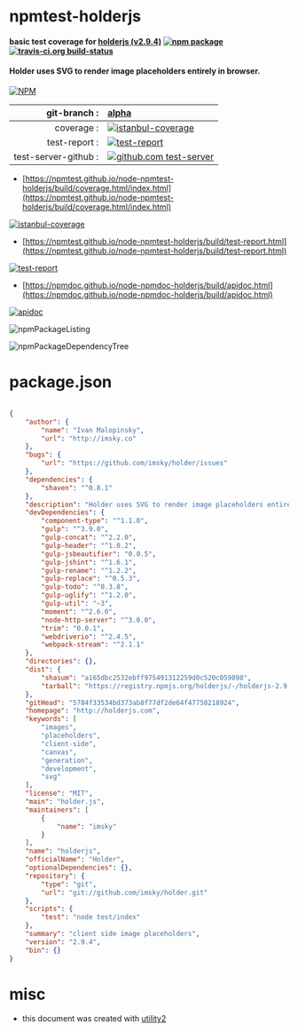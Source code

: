 # npmtest-holderjs

#### basic test coverage for  [holderjs (v2.9.4)](http://holderjs.com)  [![npm package](https://img.shields.io/npm/v/npmtest-holderjs.svg?style=flat-square)](https://www.npmjs.org/package/npmtest-holderjs) [![travis-ci.org build-status](https://api.travis-ci.org/npmtest/node-npmtest-holderjs.svg)](https://travis-ci.org/npmtest/node-npmtest-holderjs)

#### Holder uses SVG to render image placeholders entirely in browser.

[![NPM](https://nodei.co/npm/holderjs.png?downloads=true&downloadRank=true&stars=true)](https://www.npmjs.com/package/holderjs)

| git-branch : | [alpha](https://github.com/npmtest/node-npmtest-holderjs/tree/alpha)|
|--:|:--|
| coverage : | [![istanbul-coverage](https://npmtest.github.io/node-npmtest-holderjs/build/coverage.badge.svg)](https://npmtest.github.io/node-npmtest-holderjs/build/coverage.html/index.html)|
| test-report : | [![test-report](https://npmtest.github.io/node-npmtest-holderjs/build/test-report.badge.svg)](https://npmtest.github.io/node-npmtest-holderjs/build/test-report.html)|
| test-server-github : | [![github.com test-server](https://npmtest.github.io/node-npmtest-holderjs/GitHub-Mark-32px.png)](https://npmtest.github.io/node-npmtest-holderjs/build/app/index.html) | | build-artifacts : | [![build-artifacts](https://npmtest.github.io/node-npmtest-holderjs/glyphicons_144_folder_open.png)](https://github.com/npmtest/node-npmtest-holderjs/tree/gh-pages/build)|

- [https://npmtest.github.io/node-npmtest-holderjs/build/coverage.html/index.html](https://npmtest.github.io/node-npmtest-holderjs/build/coverage.html/index.html)

[![istanbul-coverage](https://npmtest.github.io/node-npmtest-holderjs/build/screenCapture.buildCi.browser.%252Ftmp%252Fbuild%252Fcoverage.lib.html.png)](https://npmtest.github.io/node-npmtest-holderjs/build/coverage.html/index.html)

- [https://npmtest.github.io/node-npmtest-holderjs/build/test-report.html](https://npmtest.github.io/node-npmtest-holderjs/build/test-report.html)

[![test-report](https://npmtest.github.io/node-npmtest-holderjs/build/screenCapture.buildCi.browser.%252Ftmp%252Fbuild%252Ftest-report.html.png)](https://npmtest.github.io/node-npmtest-holderjs/build/test-report.html)

- [https://npmdoc.github.io/node-npmdoc-holderjs/build/apidoc.html](https://npmdoc.github.io/node-npmdoc-holderjs/build/apidoc.html)

[![apidoc](https://npmdoc.github.io/node-npmdoc-holderjs/build/screenCapture.buildCi.browser.%252Ftmp%252Fbuild%252Fapidoc.html.png)](https://npmdoc.github.io/node-npmdoc-holderjs/build/apidoc.html)

![npmPackageListing](https://npmtest.github.io/node-npmtest-holderjs/build/screenCapture.npmPackageListing.svg)

![npmPackageDependencyTree](https://npmtest.github.io/node-npmtest-holderjs/build/screenCapture.npmPackageDependencyTree.svg)



# package.json

```json

{
    "author": {
        "name": "Ivan Malopinsky",
        "url": "http://imsky.co"
    },
    "bugs": {
        "url": "https://github.com/imsky/holder/issues"
    },
    "dependencies": {
        "shaven": "^0.8.1"
    },
    "description": "Holder uses SVG to render image placeholders entirely in browser.",
    "devDependencies": {
        "component-type": "^1.1.0",
        "gulp": "^3.9.0",
        "gulp-concat": "^2.2.0",
        "gulp-header": "^1.0.2",
        "gulp-jsbeautifier": "0.0.5",
        "gulp-jshint": "^1.6.1",
        "gulp-rename": "^1.2.2",
        "gulp-replace": "^0.5.3",
        "gulp-todo": "^0.3.8",
        "gulp-uglify": "^1.2.0",
        "gulp-util": "~3",
        "moment": "^2.6.0",
        "node-http-server": "^3.0.0",
        "trim": "0.0.1",
        "webdriverio": "^2.4.5",
        "webpack-stream": "^2.1.1"
    },
    "directories": {},
    "dist": {
        "shasum": "a165dbc2532ebff975491312259d0c520c059898",
        "tarball": "https://registry.npmjs.org/holderjs/-/holderjs-2.9.4.tgz"
    },
    "gitHead": "5784f33534bd373ab8f77df2de64f47758218924",
    "homepage": "http://holderjs.com",
    "keywords": [
        "images",
        "placeholders",
        "client-side",
        "canvas",
        "generation",
        "development",
        "svg"
    ],
    "license": "MIT",
    "main": "holder.js",
    "maintainers": [
        {
            "name": "imsky"
        }
    ],
    "name": "holderjs",
    "officialName": "Holder",
    "optionalDependencies": {},
    "repository": {
        "type": "git",
        "url": "git://github.com/imsky/holder.git"
    },
    "scripts": {
        "test": "node test/index"
    },
    "summary": "client side image placeholders",
    "version": "2.9.4",
    "bin": {}
}
```



# misc
- this document was created with [utility2](https://github.com/kaizhu256/node-utility2)

